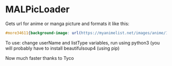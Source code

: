 # MALPicLoader
Gets url for anime or manga picture and formats it like this: 

```css
#more34611{background-image: url(https://myanimelist.net/images/anime/12/83498.jpg);}
```

To use: change userName and listType variables, run using python3
(you will probably have to install beautifulsoup4 (using pip)

Now much faster thanks to Tyco
